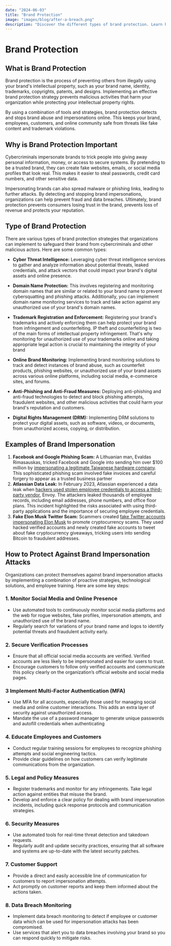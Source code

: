 ```yaml
---
date: "2024-06-03"
title: "Brand Protection"
image: "images/blog/after-a-breach.png"
description: "Discover the different types of brand protection. Learn how to prevent brand impersonation attacks."
---
```


# Brand Protection

## What is Brand Protection

Brand protection is the process of preventing others from illegally using your brand's intellectual property, such as your brand name, identity, trademarks, copyrights, patents, and designs. Implementing an effective brand protection strategy prevents malicious activities that harm your organization while protecting your intellectual property rights.

By using a combination of tools and strategies, brand protection detects and stops brand abuse and impersonations online. This keeps your brand, employees, customers, and online community safe from threats like fake content and trademark violations.

## Why is Brand Protection Important

Cybercriminals impersonate brands to trick people into giving away personal information, money, or access to secure systems. By pretending to be a trusted brand, they can create fake websites, emails, or social media profiles that look real. This makes it easier to steal passwords, credit card numbers, and other sensitive data. 

Impersonating brands can also spread malware or phishing links, leading to further attacks. By detecting and stopping brand impersonations, organizations can help prevent fraud and data breaches. Ultimately, brand protection prevents consumers losing trust in the brand, prevents loss of revenue and protects your reputation.

## Type of Brand Protection

There are various types of brand protection strategies that organizations can implement to safeguard their brand from cybercriminals and other malicious actors. Here are some common types:

- **Cyber Threat Intelligence:** Leveraging cyber threat intelligence services to gather and analyze information about potential threats, leaked credentials, and attack vectors that could impact your brand's digital assets and online presence.

- **Domain Name Protection:** This involves registering and monitoring domain names that are similar or related to your brand name to prevent cybersquatting and phishing attacks. Additionally, you can implement domain name monitoring services to track and take action against any unauthorized use of your brand's domain names.

- **Trademark Registration and Enforcement:** Registering your brand's trademarks and actively enforcing them can help protect your brand from infringement and counterfeiting. IP theft and counterfeiting is two of the main forms of intellectual property infringement. That's why monitoring for unauthorized use of your trademarks online and taking appropriate legal action is crucial to maintaining the integrity of your brand

- **Online Brand Monitoring:** Implementing brand monitoring solutions to track and detect instances of brand abuse, such as counterfeit products, phishing websites, or unauthorized use of your brand assets across various online platforms, including social media, e-commerce sites, and forums.

- **Anti-Phishing and Anti-Fraud Measures:** Deploying anti-phishing and anti-fraud technologies to detect and block phishing attempts, fraudulent websites, and other malicious activities that could harm your brand's reputation and customers.

- **Digital Rights Management (DRM):** Implementing DRM solutions to protect your digital assets, such as software, videos, or documents, from unauthorized access, copying, or distribution.

## Examples of Brand Impersonation

1. **Facebook and Google Phishing Scam:** A Lithuanian man, Evaldas Rimasauskas, tricked Facebook and Google into sending him over $100 million by [impersonating a legitimate Taiwanese hardware company](https://www.cpomagazine.com/cyber-security/the-phishing-scam-that-took-google-and-facebook-for-100-million/). This sophisticated phishing scam involved fake invoices and careful forgery to appear as a trusted business partner​
2. **Atlassian Data Leak:** In February 2023, Atlassian experienced a data leak when [hackers used stolen employee credentials to access a third-party vendor](https://www.bleepingcomputer.com/news/security/atlassian-data-leak-caused-by-stolen-employee-credentials/), Envoy. The attackers leaked thousands of employee records, including email addresses, phone numbers, and office floor plans. This incident highlighted the risks associated with using third-party applications and the importance of securing employee credentials​​.
3. **Fake Elon Musk Twitter Scam:** Scammers created [fake Twitter accounts impersonating Elon Musk](https://www.theverge.com/2018/11/13/18091236/twitter-target-elon-musk-scam-bitcoin) to promote cryptocurrency scams. They used hacked verified accounts and newly created fake accounts to tweet about fake cryptocurrency giveaways, tricking users into sending Bitcoin to fraudulent addresses.

## How to Protect Against Brand Impersonation Attacks

Organizations can protect themselves against brand impersonation attacks by implementing a combination of proactive strategies, technological solutions, and employee training. Here are some key steps:

### 1. Monitor Social Media and Online Presence
  - Use automated tools to continuously monitor social media platforms and the web for rogue websites, fake profiles, impersonation attempts, and unauthorized use of the brand name.
  - Regularly search for variations of your brand name and logos to identify potential threats and fraudulent activity early.
### 2. Secure Verification Processes
  - Ensure that all official social media accounts are verified. Verified accounts are less likely to be impersonated and easier for users to trust.
  - Encourage customers to follow only verified accounts and communicate this policy clearly on the organization’s official website and social media pages.
### 3 Implement Multi-Factor Authentication (MFA)
  - Use MFA for all accounts, especially those used for managing social media and online customer interactions. This adds an extra layer of security against unauthorized access.
  - Mandate the use of a password manager to generate unique passwords and autofill credentials when authenticating
### 4. Educate Employees and Customers
  - Conduct regular training sessions for employees to recognize phishing attempts and social engineering tactics.
  - Provide clear guidelines on how customers can verify legitimate communications from the organization.
### 5. Legal and Policy Measures
  - Register trademarks and monitor for any infringements. Take legal action against entities that misuse the brand.
  - Develop and enforce a clear policy for dealing with brand impersonation incidents, including quick response protocols and communication strategies.
### 6. Security Measures
  - Use automated tools for real-time threat detection and takedown requests.
  - Regularly audit and update security practices, ensuring that all software and systems are up-to-date with the latest security patches.
### 7.  Customer Support
  - Provide a direct and easily accessible line of communication for customers to report impersonation attempts.
  - Act promptly on customer reports and keep them informed about the actions taken.
### 8. Data Breach Monitoring
  - Implement data breach monitoring to detect if employee or customer data which can be used for impersonation attacks has been compromised.
  - Use services that alert you to data breaches involving your brand so you can respond quickly to mitigate risks.
